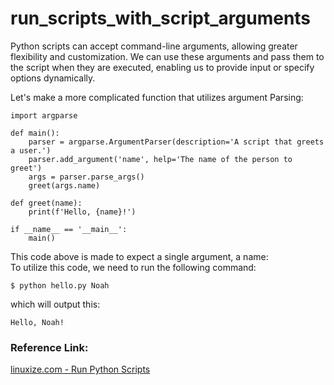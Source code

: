 # run_scripts_with_script_arguments
Python scripts can accept command-line arguments, allowing greater flexibility and customization. We can use these arguments and pass them to the script when they are executed, enabling us to provide input or specify options dynamically.  

Let's make a more complicated function that utilizes argument Parsing:  

```Python3
import argparse

def main():
    parser = argparse.ArgumentParser(description='A script that greets a user.')
    parser.add_argument('name', help='The name of the person to greet')
    args = parser.parse_args()
    greet(args.name)

def greet(name):
    print(f'Hello, {name}!')

if __name__ == '__main__':
    main()

```

This code above is made to expect a single argument, a name:  
To utilize this code, we need to run the following command:  

```
$ python hello.py Noah
```

which will output this:  

```
Hello, Noah!
```

### Reference Link:  
[linuxize.com - Run Python Scripts](https://linuxize.com/post/run-python-scripts/)  
